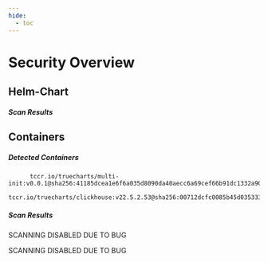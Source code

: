 ```yaml
---
hide:
  - toc
---
```


# Security Overview

<link href="https://truecharts.org/_static/trivy.css" type="text/css" rel="stylesheet" />

## Helm-Chart

##### Scan Results


## Containers

##### Detected Containers

          tccr.io/truecharts/multi-init:v0.0.1@sha256:41185dcea1e6f6a035d8090da40aecc6a69cef66b91dc1332a90c9d22861d367
          tccr.io/truecharts/clickhouse:v22.5.2.53@sha256:00712dcfc0085b45d03533335043b00cda6d75e1e5a23e225233ecd7df2a7d01

##### Scan Results

SCANNING DISABLED DUE TO BUG

SCANNING DISABLED DUE TO BUG

